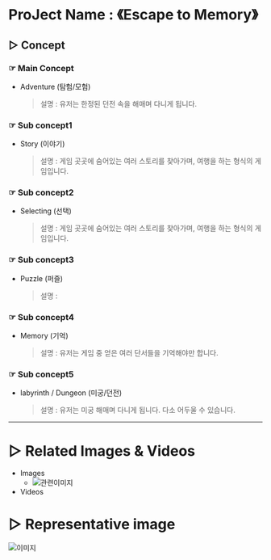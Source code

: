 # ProJect Name : 《Escape to Memory》

## ▷ Concept
### ☞ Main Concept
 - Adventure (탐험/모험)    
    >설명 : 유저는 한정된 던전 속을 해매며 다니게 됩니다.    

    
### ☞ Sub concept1
 - Story (이야기)    
    >설명 : 게임 곳곳에 숨어있는 여러 스토리를 찾아가며, 여행을 하는 형식의 게임입니다.    

    
### ☞ Sub concept2
 - Selecting (선택)
     >설명 : 게임 곳곳에 숨어있는 여러 스토리를 찾아가며, 여행을 하는 형식의 게임입니다.    

    
### ☞ Sub concept3
 - Puzzle (퍼즐)
     >설명 :     
### ☞ Sub concept4
 - Memory (기억)
     >설명 : 유저는 게임 중 얻은 여러 단서들을 기억해야만 합니다.    

    
### ☞ Sub concept5
 - labyrinth / Dungeon (미궁/던전)
     >설명 : 유저는 미궁 해매며 다니게 됩니다. 다소 어두울 수 있습니다.   

    
    
-------------------------------------------------------------------------------
    
# ▷ Related Images & Videos
* Images
  - ![관련이미지](./img/??.png)
* Videos

# ▷ Representative image
![이미지](./img/??.png)
